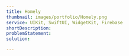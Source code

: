 ```yaml
---
title: Homely
thumbnail: images/portfolio/Homely.png
service: UIKit, SwiftUI, WidgetKit, Firebase
shortDescription: 
problemStatement: 
solution: 

---
```

